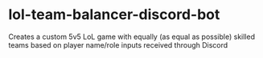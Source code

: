 # lol-team-balancer-discord-bot
 Creates a custom 5v5 LoL game with equally (as equal as possible) skilled teams based on player name/role inputs received through Discord
